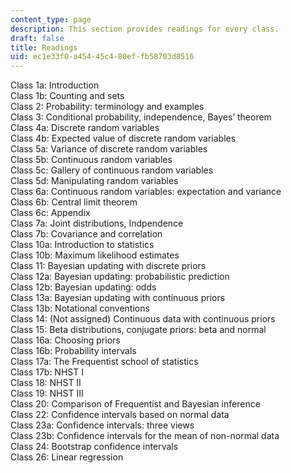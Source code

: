 ```yaml
---
content_type: page
description: This section provides readings for every class.
draft: false
title: Readings
uid: ec1e33f0-a454-45c4-80ef-fb58703d8516
---
```

Class 1a: Introduction    
Class 1b: Counting and sets    
Class 2: Probability: terminology and examples    
Class 3: Conditional probability, independence, Bayes’ theorem    
Class 4a: Discrete random variables    
Class 4b: Expected value of discrete random variables    
Class 5a: Variance of discrete random variables    
Class 5b: Continuous random variables    
Class 5c: Gallery of continuous random variables    
Class 5d: Manipulating random variables    
Class 6a: Continuous random variables: expectation and variance    
Class 6b: Central limit theorem    
Class 6c: Appendix    
Class 7a: Joint distributions, Indpendence    
Class 7b: Covariance and correlation    
Class 10a: Introduction to statistics    
Class 10b: Maximum likelihood estimates    
Class 11: Bayesian updating with discrete priors    
Class 12a: Bayesian updating: probabilistic prediction    
Class 12b: Bayesian updating: odds    
Class 13a: Bayesian updating with continuous priors    
Class 13b: Notational conventions    
Class 14: (Not assigned) Continuous data with continuous priors    
Class 15: Beta distributions, conjugate priors: beta and normal    
Class 16a: Choosing priors    
Class 16b: Probability intervals    
Class 17a: The Frequentist school of statistics    
Class 17b: NHST I    
Class 18: NHST II    
Class 19: NHST III    
Class 20: Comparison of Frequentist and Bayesian inference    
Class 22: Confidence intervals based on normal data    
Class 23a: Confidence intervals: three views    
Class 23b: Confidence intervals for the mean of non-normal data    
Class 24: Bootstrap confidence intervals    
Class 26: Linear regression